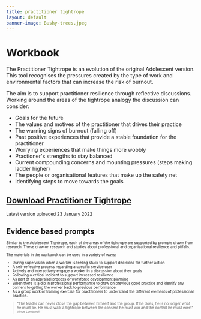 ```yaml
---
title: practitioner tightrope
layout: default
banner-image: Bushy-trees.jpeg
---
```


# Workbook

The Practitioner Tightrope is an evolution of the original Adolescent version. This tool recognises the pressures created by the type of work and environmental factors that can increase the risk of burnout.  

The aim is to support practitioner resilience through reflective discussions. Working around the areas of the tightrope analogy the discussion can consider:

  - Goals for the future
  - The values and motives of the practitioner that drives their practice
  - The warning signs of burnout (falling off)
  - Past positive experiences that provide a stable foundation for the practitioner
  - Worrying experiences that make things more wobbly
  - Practioner's strengths to stay balanced
  - Current compounding concerns and mounting pressures (steps making ladder higher)
  - The people or organisational features that make up the safety net
  - Identifying steps to move towards the goals

## [Download Practitioner Tightrope]
<small>Latest version uploaded 23 January 2022<small>

# Evidence based prompts

Similar to the Adolescent Tightrope, each of the areas of the tightrope are supported by prompts drawn from research. These draw on research and studies about professional and organisational resilience and pitfalls. 

The materials in the workbook can be used in a variety of ways:

-	During supervision when a worker is feeling stuck to support decisions for further action
-	A self-reflective process regarding a specific service user
-	Actively and interactively engage a worker in a discussion about their goals
-	Following a critical incident to support increased resilience
-	As part of an appraisal process or workforce development planning
-	When there is a dip in professional performance to draw on previous good practice and identify any barriers to getting the worker back to previous performance
-	As a group work or training exercise for practitioners to understand the different elements of professional practice.

> "The leader can never close the gap between himself and the group. If he does, he is no longer what he must be. He must walk a tightrope between the consent he must win and the control he must exert"
> <small>Vince Lombardi</small>

[download practitioner tightrope]: downloads/Practitioner%20Tightrope%202021.pdf
